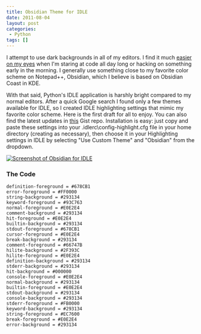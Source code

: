 ```yaml
---
title: Obsidian Theme for IDLE
date: 2011-08-04
layout: post
categories:
 - Python
tags: []
---
```


I attempt to use dark backgrounds in all of my editors. I find it much [easier on my eyes](http://www.thebestpageintheuniverse.net/c.cgi?u=faq) when I'm staring at code all day long or hacking on something early in the morning. I generally use something close to my favorite color scheme on Notepad++, Obsidian, which I  believe is based on Obsidian Coast in KDE. 

With that said, Python's IDLE application is harshly bright compared to my normal editors. After a quick Google search I found only a few themes available for IDLE, so I created IDLE highlighting settings that mimic my favorite color scheme. Here is the first draft for all to enjoy. You can also find the latest updates in [this](https://gist.github.com/1122904) Gist repo. Installation is easy: just copy and paste these settings into your .idlerc\config-highlight.cfg file in your home directory (creating as necessary), then choose it in your Highlighting settings in IDLE by selecting "Use Custom Theme" and "Obsidian" from the dropdown.

[<img src="/images/idle_obsidian.png" alt="Screenshot of Obsidian for IDLE" title="IDLE Obsidian">](http://ramdump.files.wordpress.com/2011/08/idle_obsidian.png)

### The Code
	definition-foreground = #678CB1
	error-foreground = #FF0000
	string-background = #293134
	keyword-foreground = #93C763
	normal-foreground = #E0E2E4
	comment-background = #293134
	hit-foreground = #E0E2E4
	builtin-background = #293134
	stdout-foreground = #678CB1
	cursor-foreground = #E0E2E4
	break-background = #293134
	comment-foreground = #66747B
	hilite-background = #2F393C
	hilite-foreground = #E0E2E4
	definition-background = #293134
	stderr-background = #293134
	hit-background = #000000
	console-foreground = #E0E2E4
	normal-background = #293134
	builtin-foreground = #E0E2E4
	stdout-background = #293134
	console-background = #293134
	stderr-foreground = #FB0000
	keyword-background = #293134
	string-foreground = #EC7600
	break-foreground = #E0E2E4
	error-background = #293134